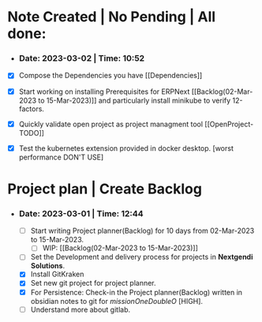 # Note Created  | No Pending | All done: 
- ### Date: 2023-03-02 | Time: 10:52 

- [x] Compose the Dependencies you have [[Dependencies]]
- [x] Start working on installing Prerequisites for ERPNext [[Backlog(02-Mar-2023 to 15-Mar-2023)]] and particularly install minikube to verify 12-factors.
- [x] Quickly validate open project as project managment tool [[OpenProject-TODO]]
- [x] Test the kubernetes extension provided in docker desktop. [worst performance DON'T USE]


# Project plan |  Create Backlog
- ### Date: 2023-03-01 | Time: 12:44 
	- [ ] Start writing Project planner(Backlog) for 10 days from 02-Mar-2023 to 15-Mar-2023.
		- [ ] WIP: [[Backlog(02-Mar-2023 to 15-Mar-2023)]]
	- [ ] Set the Development and delivery process for projects in **Nextgendi Solutions**.
	- [x] Install GitKraken
	- [x] Set new git project for project planner.
	- [x] For Persistence: Check-in the Project planner(Backlog) written in obsidian notes to git for *missionOneDoubleO* [HIGH].
	- [ ] Understand more about gitlab.
